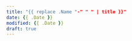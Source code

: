 ```yaml
---
title: "{{ replace .Name "-" " " | title }}"
date: {{ .Date }}
modified: {{ .Date }}
draft: true
---
```



